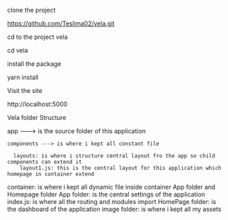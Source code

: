 clone the project

https://github.com/Teslima02/vela.git

cd to the project vela

cd vela

install the package

yarn install

Visit the site

http://localhost:5000

Vela folder Structure

app ---> is the source folder of this application

    components ---> is where i kept all constant file

      layouts: is where i structure central layout fro the app so child components can extend it
        layout1.js: this is the central layout for this application which homepage in container extend
container: is where i kept all dynamic file inside container App folder and Homepage folder
    App folder: is the central settings of the application
        index.js: is where all the routing and modules import
    HomePage folder: is the dashboard of the application
image folder: is where i kept all my assets

